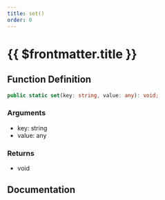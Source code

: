 ```yaml
---
title: set()
order: 0
---
```


# {{ $frontmatter.title }}

<!--@include: ./set_partial_header.md-->

## Function Definition

```ts
public static set(key: string, value: any): void;
```

### Arguments

* key: string
* value: any

### Returns

* void

## Documentation

<!--@include: ./set_partial_footer.md-->
